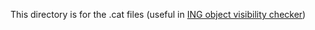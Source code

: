 This directory is for the .cat files (useful in [ING object visibility checker](http://catserver.ing.iac.es/staralt/index.php "ING Object Visibility"))
